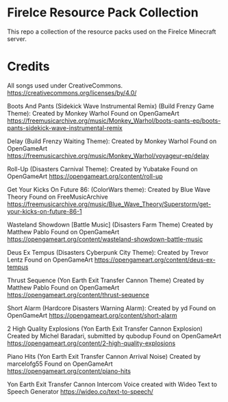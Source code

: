 # FireIce Resource Pack Collection
This repo a collection of the resource packs used on the FireIce Minecraft server.

# Credits
All songs used under CreativeCommons.
https://creativecommons.org/licenses/by/4.0/

Boots And Pants (Sidekick Wave Instrumental Remix) (Build Frenzy Game Theme):
Created by Monkey Warhol
Found on OpenGameArt
https://freemusicarchive.org/music/Monkey_Warhol/boots-pants-ep/boots-pants-sidekick-wave-instrumental-remix

Delay (Build Frenzy Waiting Theme):
Created by Monkey Warhol
Found on OpenGameArt
https://freemusicarchive.org/music/Monkey_Warhol/voyageur-ep/delay

Roll-Up (Disasters Carnival Theme):
Created by Yubatake
Found on OpenGameArt
https://opengameart.org/content/roll-up

Get Your Kicks On Future 86: (ColorWars theme):
Created by Blue Wave Theory
Found on FreeMusicArchive
https://freemusicarchive.org/music/Blue_Wave_Theory/Superstorm/get-your-kicks-on-future-86-1

Wasteland Showdown [Battle Music] (Disasters Farm Theme)
Created by Matthew Pablo
Found on OpenGameArt
https://opengameart.org/content/wasteland-showdown-battle-music

Deus Ex Tempus (Disasters Cyberpunk City Theme):
Created by Trevor Lentz
Found on OpenGameArt
https://opengameart.org/content/deus-ex-tempus

Thrust Sequence (Yon Earth Exit Transfer Cannon Theme)
Created by Matthew Pablo
Found on OpenGameArt
https://opengameart.org/content/thrust-sequence

Short Alarm (Hardcore Disasters Warning Alarm):
Created by yd
Found on OpenGameArt
https://opengameart.org/content/short-alarm

2 High Quality Explosions (Yon Earth Exit Transfer Cannon Explosion)
Created by Michel Baradari, submitted by qubodup
Found on OpenGameArt
https://opengameart.org/content/2-high-quality-explosions

Piano Hits (Yon Earth Exit Transfer Cannon Arrival Noise)
Created by marcelofg55
Found on OpenGameArt
https://opengameart.org/content/piano-hits

Yon Earth Exit Transfer Cannon Intercom Voice created with Wideo Text to Speech Generator
https://wideo.co/text-to-speech/